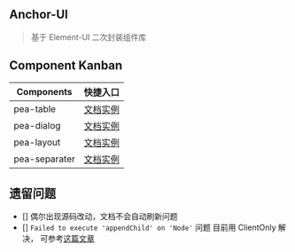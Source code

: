 ## Anchor-UI

> 基于 Element-UI 二次封装组件库

## Component Kanban

| Components |  快捷入口 |
| --- | --- |
| pea-table | [文档实例](https://jackluson.github.io/anchor-ui/components/pea-table/) |
| pea-dialog | [文档实例](https://jackluson.github.io/anchor-ui/components/pea-dialog/) |
| pea-layout | [文档实例](https://jackluson.github.io/anchor-ui/components/pea-layout/) |
| pea-separater | [文档实例](https://jackluson.github.io/anchor-ui/components/pea-separater/) |

## 遗留问题

- [] 偶尔出现源码改动，文档不会自动刷新问题
- [] `Failed to execute 'appendChild' on 'Node'` 问题 目前用 ClientOnly 解决， 可参考[这篇文章](https://wxsm.space/posts/2020-10-25-a-difficult-debug-note.html)
